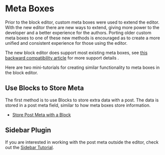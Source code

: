 # Meta Boxes

Prior to the block editor, custom meta boxes were used to extend the editor. With the new editor there are new ways to extend, giving more power to the developer and a better experience for the authors. Porting older custom meta boxes to one of these new methods is encouraged as to create a more unified and consistent experience for those using the editor.

The new block editor does support most existing meta boxes, see [this backward compatibility article](/docs/reference-guides/backward-compatibility/meta-box.md) for more support details .

Here are two mini-tutorials for creating similar functionality to meta boxes in the block editor.

## Use Blocks to Store Meta

The first method is to use Blocks to store extra data with a post. The data is stored in a post meta field, similar to how meta boxes store information.

-   [Store Post Meta with a Block](/docs/how-to-guides/metabox/meta-block-1-intro.md)

## Sidebar Plugin

If you are interested in working with the post meta outside the editor, check out the [Sidebar Tutorial](/docs/how-to-guides/sidebar-tutorial/plugin-sidebar-0.md).
